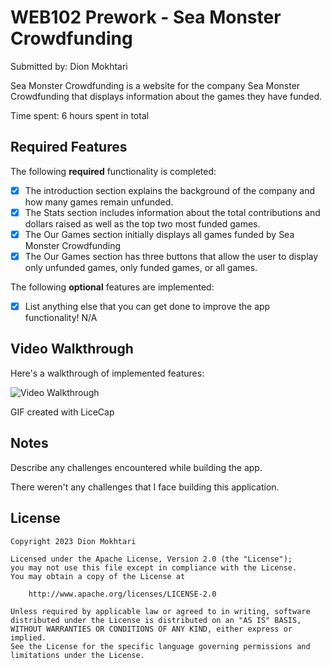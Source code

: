 # WEB102 Prework - Sea Monster Crowdfunding

Submitted by: Dion Mokhtari

Sea Monster Crowdfunding is a website for the company Sea Monster Crowdfunding that displays information about the games they have funded.

Time spent: 6 hours spent in total

## Required Features

The following **required** functionality is completed:

* [X] The introduction section explains the background of the company and how many games remain unfunded.
* [X] The Stats section includes information about the total contributions and dollars raised as well as the top two most funded games.
* [X] The Our Games section initially displays all games funded by Sea Monster Crowdfunding
* [X] The Our Games section has three buttons that allow the user to display only unfunded games, only funded games, or all games.

The following **optional** features are implemented:

* [X] List anything else that you can get done to improve the app functionality!
N/A

## Video Walkthrough

Here's a walkthrough of implemented features:

<img src='https://github.com/Dionmok/WEB102-Prework/blob/main/prework.gif' width='' alt='Video Walkthrough' />


GIF created with LiceCap

## Notes

Describe any challenges encountered while building the app. 

There weren't any challenges that I face building this application.

## License

    Copyright 2023 Dion Mokhtari

    Licensed under the Apache License, Version 2.0 (the "License");
    you may not use this file except in compliance with the License.
    You may obtain a copy of the License at

        http://www.apache.org/licenses/LICENSE-2.0

    Unless required by applicable law or agreed to in writing, software
    distributed under the License is distributed on an "AS IS" BASIS,
    WITHOUT WARRANTIES OR CONDITIONS OF ANY KIND, either express or implied.
    See the License for the specific language governing permissions and
    limitations under the License.
